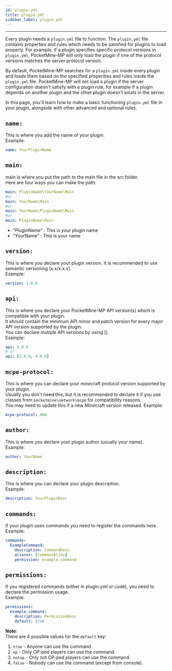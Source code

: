 ```yaml
---
id: plugin.yml
title: plugin.yml
sidebar_label: plugin.yml
---
```

___

<!-- TODO: Improve English explanation -->

Every plugin needs a `plugin.yml` file to function. The `plugin.yml` file contains properties and rules which needs to be satisfied for plugins to load properly. For example, if a plugin specifies specific protocol versions in `plugin.yml`, PocketMine-MP will only load the plugin if one of the protocol versions matches the server protocol version.

By default, PocketMine-MP searches for a `plugin.yml` inside every plugin and loads them based on the specified properities and rules inside the `plugin.yml` file. PocketMine-MP will not load a plugin if the server configuration doesn't satisfy with a plugin rule, for example if a plugin depends on another plugin and the other plugin doesn't exists in the server.

In this page, you'll learn how to make a basic functioning `plugin.yml` file in your plugin, alongside with other advanced and optional rules. 

## `name:`
This is where you add the name of your plugin.  
Example:
```yaml
name: YourPluginName
```

## `main:`
main is where you put the path to the main file in the src folder.  
Here are four ways you can make the path:
```yml
main: PluginName\YourName\Main
#or
main: YourName\Main
#or
main: YourName\PluginName\Main
#or
main: PluginName\Main
```

* "PluginName" : This is your plugin name  
* "YourName" : This is your name
## `version:`
This is where you declare your plugin version. It is recommended to use semantic versioning (x.x/x.x.x).  
Example:
```yml
version: 1.0.0
```

## `api:`
This is where you declare your PocketMine-MP API version(s) which is compatible with your plugin.  
It should contain the minimum API minor and patch version for every major API version supported by the plugin.  
You can declare mutiple API versions by using [].  
Example:
```yml
api: 3.0.0
# or
api: [3.0.0, 4.0.0]
```

## `mcpe-protocol:`
This is where you can declare your minecraft protocol version supported by your plugin.  
Usually you don't need this, but it is recommended to declare it if you use classes from `pocketmine\network\mcpe` for compatibility reasons.  
You may need to update this if a new Minecraft version released.
Example:
```yml
mcpe-protocol: 408
```

## `author:`
This is where you declare your plugin author (usually your name).  
Example:
```yml
author: YourName
```

## `description:`
This is where you can declare your plugin description.  
Example:
```yml
description: YourPluginDesc
```

## `commands:`
If your plugin uses commands you need to register the commands here.  
Example:
```yml
commands:
  ExampleCommand:
    description: CommandDesc
    aliases: [CommandAlias]
    permission: example.command
```

## `permissions:`
If you registered commands (either in plugin.yml or code), you need to declare the permission usage.  
Example:
```yml
permissions:
  example.command:
    description: PermissionDesc
    default: true
```
**Note**:  
There are 4 possible values for the `default` key:  
1. `true` - Anyone can use the command.
2. `op` - Only OP-ped players can use the command.
2. `notop` - Only not OP-ped players can use the command.
4. `false` - Nobody can use the command (except from console).
